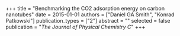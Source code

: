 +++
title = "Benchmarking the CO2 adsorption energy on carbon nanotubes"
date = 2015-01-01
authors = ["Daniel GA Smith", "Konrad Patkowski"]
publication_types = ["2"]
abstract = ""
selected = false
publication = "*The Journal of Physical Chemistry C*"
+++


